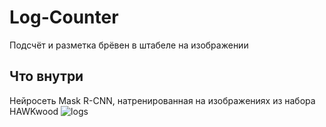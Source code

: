 # Log-Counter
Подсчёт и разметка брёвен в штабеле на изображении
## Что внутри
Нейросеть Mask R-CNN, натренированная на изображениях из набора HAWKwood
![logs](/1232-772.jpg)
